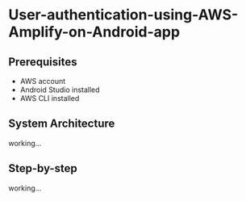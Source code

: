 # User-authentication-using-AWS-Amplify-on-Android-app

## Prerequisites
- AWS account
- Android Studio installed
- AWS CLI installed

## System Architecture

working...

## Step-by-step

working...
